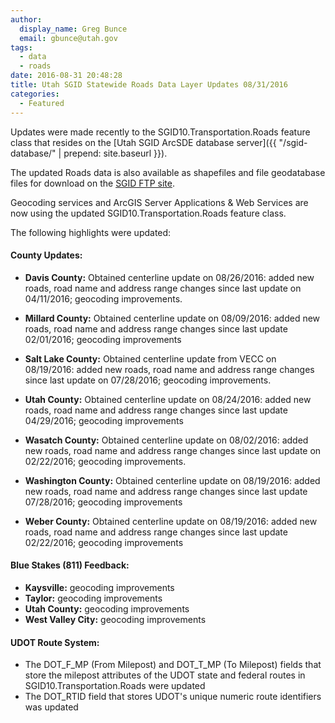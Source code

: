 ```yaml
---
author:
  display_name: Greg Bunce
  email: gbunce@utah.gov
tags:
  - data
  - roads
date: 2016-08-31 20:48:28
title: Utah SGID Statewide Roads Data Layer Updates 08/31/2016
categories:
  - Featured
---
```


Updates were made recently to the SGID10.Transportation.Roads feature class that resides on the [Utah SGID ArcSDE database server]({{ "/sgid-database/" | prepend: site.baseurl }}).

The updated Roads data is also available as shapefiles and file geodatabase files for download on the [SGID FTP site](ftp://ftp.agrc.utah.gov/UtahSGID_Vector/UTM12_NAD83/TRANSPORTATION/PackagedData/_Statewide/UtahRoadAndHighwaySystem/).

Geocoding services and ArcGIS Server Applications & Web Services are now using the updated SGID10.Transportation.Roads feature class.

The following highlights were updated:

#### County Updates:

- **Davis County:** Obtained centerline update on 08/26/2016: added new roads, road name and address range changes since last update on 04/11/2016; geocoding improvements.

- **Millard County:** Obtained centerline update on 08/09/2016: added new roads, road name and address range changes since last update 02/01/2016; geocoding improvements

- **Salt Lake County:** Obtained centerline update from VECC on 08/19/2016: added new roads, road name and address range changes since last update on 07/28/2016; geocoding improvements.

- **Utah County:** Obtained centerline update on 08/24/2016: added new roads, road name and address range changes since last update 04/29/2016; geocoding improvements

- **Wasatch County:** Obtained centerline update on 08/02/2016: added new roads, road name and address range changes since last update on 02/22/2016; geocoding improvements.

- **Washington County:** Obtained centerline update on 08/19/2016: added new roads, road name and address range changes since last update 07/28/2016; geocoding improvements

- **Weber County:** Obtained centerline update on 08/19/2016: added new roads, road name and address range changes since last update 02/22/2016; geocoding improvements

#### Blue Stakes (811) Feedback:

 - **Kaysville:** geocoding improvements
 - **Taylor:** geocoding improvements
 - **Utah County:** geocoding improvements
 - **West Valley City:** geocoding improvements

#### UDOT Route System:

- The DOT_F_MP (From Milepost) and DOT_T_MP (To Milepost) fields that store the milepost attributes of the UDOT state and federal routes in SGID10.Transportation.Roads were updated
- The DOT_RTID field that stores UDOT's unique numeric route identifiers was updated
